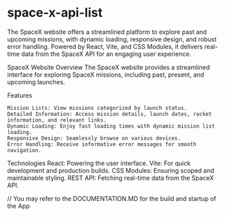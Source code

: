# space-x-api-list
  The SpaceX website offers a streamlined platform to explore past and upcoming missions, with dynamic loading, responsive design, and robust error handling. Powered by React, Vite, and CSS Modules, it delivers real-time data from the SpaceX API for an engaging user experience.

SpaceX Website
  Overview
    The SpaceX website provides a streamlined interface for exploring SpaceX missions, including past, present, and upcoming launches.
  
  Features
  
    Mission Lists: View missions categorized by launch status.
    Detailed Information: Access mission details, launch dates, rocket information, and relevant links.
    Dynamic Loading: Enjoy fast loading times with dynamic mission list loading.
    Responsive Design: Seamlessly browse on various devices.
    Error Handling: Receive informative error messages for smooth navigation.
    
  Technologies
    React: Powering the user interface.
    Vite: For quick development and production builds.
    CSS Modules: Ensuring scoped and maintainable styling.
    REST API: Fetching real-time data from the SpaceX API.

// You may refer to the DOCUMENTATION.MD for the build and startup of the App
